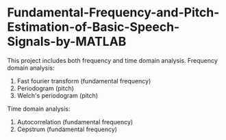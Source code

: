# Fundamental-Frequency-and-Pitch-Estimation-of-Basic-Speech-Signals-by-MATLAB
This project includes both frequency and time domain analysis.
Frequency domain analysis:
1) Fast fourier transform (fundamental frequency)
2) Periodogram (pitch)
3) Welch's periodogram (pitch)

Time domain analysis:
1) Autocorrelation (fundamental frequency)
2) Cepstrum (fundamental frequency)
